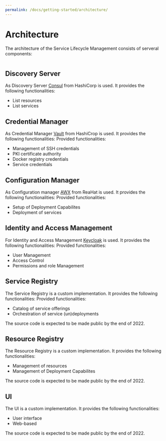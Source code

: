 ```yaml
---
permalink: /docs/getting-started/architecture/
---
```


# Architecture

The architecture of the Service Lifecycle Management consists of serveral components:

<img :src="$withBase('/img/figures/architecture.png')">

## Discovery Server
As Discovery Server [Consul](https://www.consul.io) from HashiCorp is used. It provides the following functionalities:
* List resources
* List services

## Credential Manager
As Credential Manager [Vault](https://www.vaultproject.io) from HashiCrop is used. It provides the following functionalities:
Provided functionalities:
* Management of SSH credentials
* PKI certificate authority
* Docker registry credentials
* Service credentials

## Configuration Manager
As Configuration manager [AWX](https://github.com/ansible/awx) from ReaHat is used. It provides the following functionalities:
Provided functionalities:
* Setup of Deployment Capabilites
* Deployment of services

## Identity and Access Management
For Identity and Access Management [Keycloak](https://www.keycloak.org) is used. It provides the following functionalities:
Provided functionalities:
* User Management
* Access Control
* Permissions and role Management

## Service Registry
The Service Registry is a custom implementation. It provides the following functionalities:
Provided functionalities:
* Catalog of service offerings
* Orchestration of service (un)deployments

The source code is expected to be made public by the end of 2022.

## Resource Registry
The Resource Registry is a custom implementation. It provides the following functionalities:
* Management of resources
* Management of Deployment Capabilites

The source code is expected to be made public by the end of 2022.

## UI
The UI is a custom implementation. It provides the following functionalities:
* User interface
* Web-based

The source code is expected to be made public by the end of 2022.
